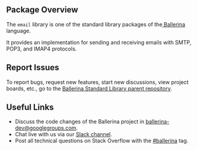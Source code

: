 ## Package Overview

The `email` library is one of the standard library packages of the<a target="_blank" href="https://ballerina.io/"> Ballerina</a> language.

It provides an implementation for sending and receiving emails with SMTP, POP3, and IMAP4 protocols.

## Report Issues

To report bugs, request new features, start new discussions, view project boards, etc., go to the [Ballerina Standard Library parent repository](https://github.com/ballerina-platform/ballerina-standard-library).

## Useful Links

* Discuss the code changes of the Ballerina project in [ballerina-dev@googlegroups.com](mailto:ballerina-dev@googlegroups.com).
* Chat live with us via our [Slack channel](https://ballerina.io/community/slack/).
* Post all technical questions on Stack Overflow with the [#ballerina](https://stackoverflow.com/questions/tagged/ballerina) tag.
